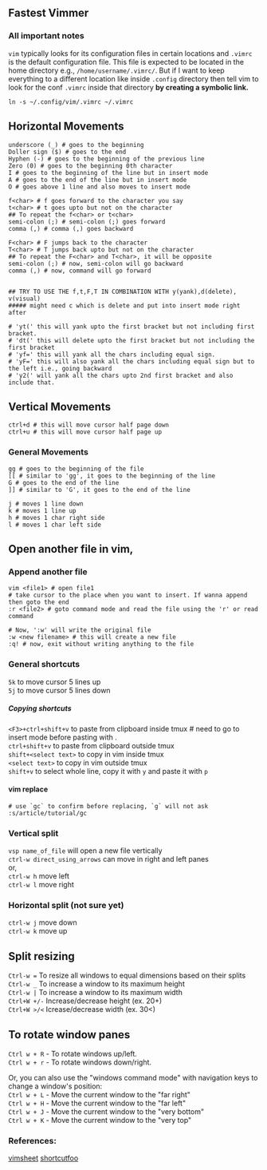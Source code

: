 ## Fastest Vimmer
### All important notes
`vim` typically looks for its configuration files in certain locations and `.vimrc` is the default configuration file. This file is expected to be located in the home directory e.g., `/home/username/.vimrc/`. But if I want to keep everything to a different location like inside `.config` directory then tell vim to look for the conf `.vimrc` inside that directory **by creating a symbolic link.**
```
ln -s ~/.config/vim/.vimrc ~/.vimrc
```

## Horizontal Movements
```
underscore (_) # goes to the beginning
Doller sign ($) # goes to the end
Hyphen (-) # goes to the beginning of the previous line
Zero (0) # goes to the beginning 0th character
I # goes to the beginning of the line but in insert mode
A # goes to the end of the line but in insert mode
O # goes above 1 line and also moves to insert mode

f<char> # f goes forward to the character you say
t<char> # t goes upto but not on the character
## To repeat the f<char> or t<char>
semi-colon (;) # semi-colon (;) goes forward
comma (,) # comma (,) goes backward

F<char> # F jumps back to the character
T<char> # T jumps back upto but not on the character
## To repeat the F<char> and T<char>, it will be opposite
semi-colon (;) # now, semi-colon will go backward
comma (,) # now, command will go forward


## TRY TO USE THE f,t,F,T IN COMBINATION WITH y(yank),d(delete), v(visual)
##### might need c which is delete and put into insert mode right after

# 'yt(' this will yank upto the first bracket but not including first bracket.
# 'dt(' this will delete upto the first bracket but not including the first bracket
# 'yf=' this will yank all the chars including equal sign.
# 'yF=' this will also yank all the chars including equal sign but to the left i.e., going backward
# 'y2(' will yank all the chars upto 2nd first bracket and also include that.

```

## Vertical  Movements
```
ctrl+d # this will move cursor half page down
ctrl+u # this will move cursor half page up
```

### General Movements
```
gg # goes to the beginning of the file
[[ # similar to 'gg', it goes to the beginning of the line
G # goes to the end of the line
]] # similar to 'G', it goes to the end of the line

j # moves 1 line down
k # moves 1 line up
h # moves 1 char right side
l # moves 1 char left side
```


## Open another file in vim,

### Append another file
```
vim <file1> # open file1
# take cursor to the place when you want to insert. If wanna append then goto the end
:r <file2> # goto command mode and read the file using the 'r' or read command

# Now, ':w' will write the original file
:w <new filename> # this will create a new file
:q! # now, exit without writing anything to the file
```

### General shortcuts
`5k` to move cursor 5 lines up<br/>
`5j` to move cursor 5 lines down<br/>
##### Copying shortcuts
`<F3>+ctrl+shift+v` to paste from clipboard inside tmux # need to go to insert mode before pasting with <F3>.<br/>
`ctrl+shift+v` to paste from clipboard outside tmux<br/>
`shift+<select text>` to copy in vim inside tmux<br/>
`<select text>` to copy in vim outside tmux<br/>
`shift+v` to select whole line, copy it with `y` and paste it with `p`<br/>

#### vim replace
```
# use `gc` to confirm before replacing, `g` will not ask
:s/article/tutorial/gc 
```


### Vertical split
`vsp name_of_file` will open a new file vertically <br/>
`ctrl-w direct_using_arrows` can move in right and left panes <br/>
or,  <br/>
`ctrl-w h` move left <br/>
`ctrl-w l` move right <br/>


### Horizontal split (not sure yet)
`ctrl-w j` move down <br/>
`ctrl-w k` move up <br/>


## Split resizing
`Ctrl-w =` To resize all windows to equal dimensions based on their splits <br/>
`Ctrl-w _` To increase a window to its maximum height <br/>
`Ctrl-w |` To increase a window to its maximum width <br/>
`Ctrl+W +/-` Increase/decrease height (ex. 20<C-w>+) <br/>
`Ctrl+W >/<` Icrease/decrease width (ex. 30<C-w><) <br/>


## To rotate window panes
`Ctrl w + R` - To rotate windows up/left. <br/>
`Ctrl w + r` - To rotate windows down/right. <br/>
                                                   
Or, you can also use the "windows command mode" with navigation keys to change a window's position: <br/>
`Ctrl w + L` - Move the current window to the "far right" <br/>
`Ctrl w + H` - Move the current window to the "far left" <br/>
`Ctrl w + J` - Move the current window to the "very bottom" <br/>
`Ctrl w + K` - Move the current window to the "very top" <br/>


### References:
[vimsheet](https://vimsheet.com/)
[shortcutfoo](https://www.shortcutfoo.com/app/dojos/vim/cheatsheet)
